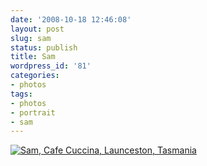 ```yaml
---
date: '2008-10-18 12:46:08'
layout: post
slug: sam
status: publish
title: Sam
wordpress_id: '81'
categories:
- photos
tags:
- photos
- portrait
- sam
---
```


[![Sam, Cafe Cuccina, Launceston, Tasmania](http://farm4.static.flickr.com/3140/2941221320_8b23e25164_m.jpg)](http://www.flickr.com/photos/34574785@N00/2941221320/)
